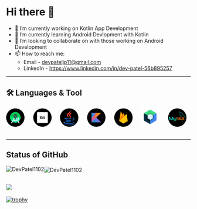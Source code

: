 # Hi there 👋

- 🔭 I’m currently working on Kotlin App Development
- 🌱 I’m currently learning Android Devlopment with Kotlin
- 👯 I’m looking to collaborate on with those working on Android Development
- 📫 How to reach me:
  - Email - devpateljp11@gmail.com
  - LinkedIn - https://www.linkedin.com/in/dev-patel-56b895257

***

## 🛠 Languages & Tool

<span><img src="android-studio.png" width='50px' heigth='25px'>&nbsp;&nbsp;&nbsp;&nbsp;&nbsp;</span>
<span><img src="xml.png" width='50px' heigth='25px'>&nbsp;&nbsp;&nbsp;&nbsp;&nbsp;</span>
<span><img src="java.png" width='50px' heigth='25px'>&nbsp;&nbsp;&nbsp;&nbsp;&nbsp;</span>
<span><img src="kotlin.png" width='50px' heigth='25px'>&nbsp;&nbsp;&nbsp;&nbsp;&nbsp;</span>
<span><img src="firebase.png" width='50px' heigth='25px'>&nbsp;&nbsp;&nbsp;&nbsp;&nbsp;</span>
<span><img src="jetpack.png" width='50px' heigth='25px'>&nbsp;&nbsp;&nbsp;&nbsp;&nbsp;</span>
<span><img src="mysql.png" width='50px' heigth='25px'>&nbsp;&nbsp;&nbsp;&nbsp;&nbsp;</span>

***

## Status of GitHub

<p><img align="left" src="https://github-readme-stats.vercel.app/api/top-langs?username=DevPatel1102&show_icons=true&locale=en&layout=compact" alt="DevPatel1102" /></p>

<p style="margin-top: 20px"><img align="left" src="https://github-readme-stats.vercel.app/api?username=DevPatel1102&show_icons=true&locale=en" alt="DevPatel1102" /></p>&nbsp;&nbsp;&nbsp;<br>

<br>![](https://github-readme-streak-stats.herokuapp.com/?user=DevPatel1102&theme=merko&hide_border=false)<br/>

[![trophy](https://github-profile-trophy.vercel.app/?username=DevPatel1102&theme=monokai&row=1&column=7&margin-w=15)](https://github.com/ryo-ma/github-profile-trophy)<br>
